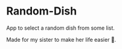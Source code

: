 # Random-Dish
App to select a random dish from some list.

Made for my sister to make her life easier 💛.
